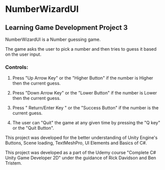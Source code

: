 # NumberWizardUI
## Learning Game Development Project 3

NumberWizardUI is a Number guessing game.

The game asks the user to pick a number and then tries to guess it based on the user input.

### Controls:

1. Press "Up Arrow Key" or the "Higher Button" if the number is Higher then the current guess.

2. Press "Down Arrow Key" or the "Lower Button" if the number is Lower then the current guess.

3. Press " Return/Enter Key " or the "Success Button" if the number is the current guess.

4. The user can "Quit" the game at any given time by pressing the "Q key" or the "Quit Button".

This project was developed for the better understanding of Unity Engine's Buttons, Scene loading, TextMeshPro, UI Elements and Basics of C#.

This project was developed as a part of the Udemy course "Complete C# Unity Game Developer 2D" under the guidance of Rick Davidson and Ben Tristem.

